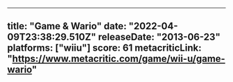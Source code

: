 
---
title: "Game & Wario"
date: "2022-04-09T23:38:29.510Z"
releaseDate: "2013-06-23"
platforms: ["wiiu"]
score: 61
metacriticLink: "https://www.metacritic.com/game/wii-u/game-wario"
---
